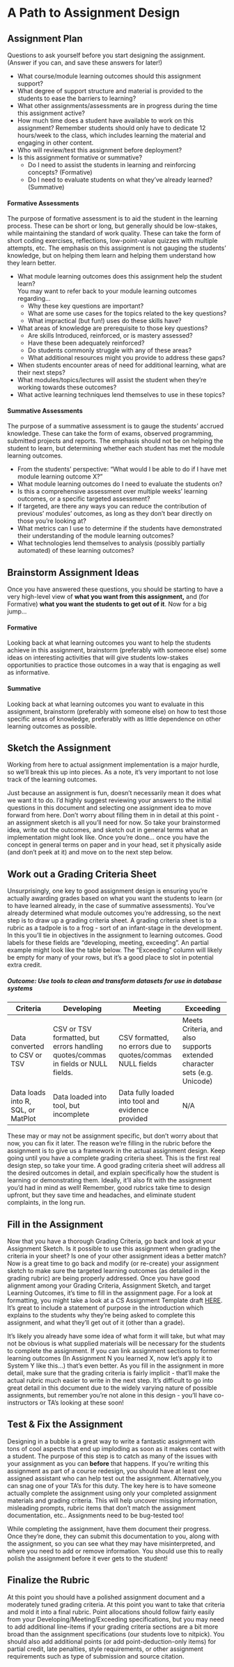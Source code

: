 # A Path to Assignment Design

## Assignment Plan
Questions to ask yourself before you start designing the assignment. (Answer if you can, and save these answers for later!)

- What course/module learning outcomes should this assignment support?
- What degree of support structure and material is provided to the students to ease the barriers to learning? 
- What other assignments/assessments are in progress during the time this assignment active?
- How much time does a student have available to work on this assignment? Remember students should only have to dedicate 12 hours/week to the class, which includes learning the material and engaging in other content.
- Who will review/test this assignment before deployment?
- Is this assignment formative or summative? 
  - Do I need to assist the students in learning and reinforcing concepts? (Formative)
  - Do I need to evaluate students on what they’ve already learned? (Summative)

#### Formative Assessments
The purpose of formative assessment is to aid the student in the learning process. These can be short or long, but generally should be low-stakes, while maintaining the standard of work quality. These can take the form of short coding exercises, reflections, low-point-value quizzes with multiple attempts, etc.  The emphasis on this assignment is not gauging the students’ knowledge, but on helping them learn and helping them understand how they learn better.
- What module learning outcomes does this assignment help the student learn?   
You may want to refer back to your module learning outcomes regarding…
  - Why these key questions are important?
  - What are some use cases for the topics related to the key questions?
  - What impractical (but fun!) uses do these skills have?
- What areas of knowledge are prerequisite to those key questions?
  - Are skills Introduced, reinforced, or is mastery assessed?
  - Have these been adequately reinforced? 
  - Do students commonly struggle with any of these areas?
  - What additional resources might you provide to address these gaps?
- When students encounter areas of need for additional learning, what are their next steps?
- What modules/topics/lectures will assist the student when they’re working towards these outcomes?
- What active learning techniques lend themselves to use in these topics?

#### Summative Assessments
The purpose of a summative assessment is to gauge the students’ accrued knowledge.  These can take the form of exams, observed programming, submitted projects and reports. The emphasis should not be on helping the student to learn, but determining whether each student has met the module learning outcomes.
- From the students’ perspective: “What would I be able to do if I have met module learning outcome X?”
- What module learning outcomes do I need to evaluate the students on?
- Is this a comprehensive assessment over multiple weeks’ learning outcomes, or a specific targeted assessment?
- If targeted, are there any ways you can reduce the contribution of previous’ modules’ outcomes, as long as they don’t bear directly on those you’re looking at?
- What metrics can I use to determine if the students have demonstrated their understanding of the module learning outcomes? 
- What technologies lend themselves to analysis (possibly partially automated) of these learning outcomes?

## Brainstorm Assignment Ideas
Once you have answered these questions, you should be starting to have a very high-level view of **what you want from this assignment,** and (for Formative) **what you want the students to get out of it**.  Now for a big jump...

#### Formative
Looking back at what learning outcomes you want to help the students achieve in this assignment, brainstorm (preferably with someone else) some ideas on interesting activities that will give students low-stakes opportunities to practice those outcomes in a way that is engaging as well as informative.  

#### Summative
Looking back at what learning outcomes you want to evaluate in this assignment, brainstorm (preferably with someone else) on how to test those specific areas of knowledge, preferably with as little dependence on other learning outcomes as possible.

## Sketch the Assignment

Working from here to actual assignment implementation is a major hurdle, so we’ll break this up into pieces. As a note, it’s very important to not lose track of the learning outcomes.

Just because an assignment is fun, doesn’t necessarily mean it does what we want it to do.  I’d highly suggest reviewing your answers to the initial questions in this document and selecting one assignment idea to move forward from here. Don’t worry about filling them in in detail at this point - an assignment sketch is all you’ll need for now. So take your brainstormed idea, write out the outcomes, and sketch out in general terms what an implementation might look like.  Once you’re done… once you have the concept in general terms on paper and in your head, set it physically aside (and don’t peek at it) and move on to the next step below.

## Work out a Grading Criteria Sheet
Unsurprisingly, one key to good assignment design is ensuring you’re actually awarding grades based on what you want the students to learn (or to have learned already, in the case of summative assessments). You’ve already determined what module outcomes you’re addressing, so the next step is to draw up a grading criteria sheet.  A grading criteria sheet is to a rubric as a tadpole is to a frog - sort of an infant-stage in the development. In this you’ll tie in objectives in the assignment to learning outcomes.  Good labels for these fields are “developing, meeting, exceeding”. An partial example might look like the table below. The “Exceeding” column will likely be empty for many of your rows, but it’s a good place to slot in potential extra credit.


##### Outcome: Use tools to clean and transform datasets for use in database systems
| Criteria | Developing | Meeting | Exceeding | 
| ----- | ----- | ----- | ----- |
|Data converted to CSV or TSV | CSV or TSV formatted, but errors handling quotes/commas in fields or NULL fields. | CSV formatted, no errors due to quotes/commas NULL fields | Meets Criteria, and also supports extended character sets (e.g. Unicode) |
| Data loads into R, SQL, or MatPlot | Data loaded into tool, but incomplete | Data fully loaded into tool and evidence provided | N/A |

These may or may not be assignment specific, but don’t worry about that now, you can fix it later. The reason we’re filling in the rubric before the assignment is to give us a framework in the actual assignment design. Keep going until you have a complete grading criteria sheet. This is the first real design step, so take your time.  A good grading criteria sheet will address all the desired outcomes in detail, and explain specifically how the student is learning or demonstrating them. Ideally, it’ll also fit with the assignment you’d had in mind as well!  Remember, good rubrics take time to design upfront, but they save time and headaches, and eliminate student complaints, in the long run.

## Fill in the Assignment
Now that you have a thorough Grading Criteria, go back and look at your Assignment Sketch.  Is it possible to use this assignment when grading the criteria in your sheet? Is one of your other assignment ideas a better match?  Now is a great time to go back and modify (or re-create) your assignment sketch to make sure the targeted learning outcomes (as detailed in the grading rubric) are being properly addressed.  Once you have good alignment among your Grading Criteria, Assignment Sketch, and target Learning Outcomes, it’s time to fill in the assignment page. For a look at formatting, you might take a look at a CS Assignment Template draft [HERE](https://beav.es/ZgS "CS Assignment Template Draft"). It’s great to include a statement of purpose in the introduction which explains to the students why they’re being asked to complete this assignment, and what they’ll get out of it (other than a grade).

It’s likely you already have some idea of what form it will take, but what may not be obvious is what supplied materials will be necessary for the students to complete the assignment.  If you can link assignment sections to former learning outcomes (In Assignment N you learned X, now let’s apply it to System Y like this…) that’s even better.  As you fill in the assignment in more detail, make sure that the grading criteria is fairly implicit - that’ll make the actual rubric much easier to write in the next step.  It’s difficult to go into great detail in this document due to the widely varying nature of possible assignments, but remember you’re not alone in this design - you’ll have co-instructors or TA’s looking at these soon!


## Test & Fix the Assignment
Designing in a bubble is a great way to write a fantastic assignment with tons of cool aspects that end up imploding as soon as it makes contact with a student.  The purpose of this step is to catch as many of the issues with your assignment as you can **before** that happens. If you’re writing this assignment as part of a course redesign, you should have at least one assigned assistant who can help test out the assignment. Alternatively,you can snag one of your TA’s for this duty. The key here is to have someone actually complete the assignment using only your completed assignment materials and grading criteria.  This will help uncover missing information, misleading prompts, rubric items that don’t match the assignment documentation, etc..  Assignments need to be bug-tested too!

While completing the assignment, have them document their progress.  Once they’re done, they can submit this documentation to you, along with the assignment, so you can see what they may have misinterpreted, and where you need to add or remove information.  You should use this to really polish the assignment before it ever gets to the student!


## Finalize the Rubric  
At this point you should have a polished assignment document and a moderately tuned grading criteria.  At this point you want to take that criteria and mold it into a final rubric.  Point allocations should follow fairly easily from your Developing/Meeting/Exceeding specifications, but you may need to add additional line-items if your grading criteria sections are a bit more broad than the assignment specifications (our students love to nitpick).  You should also add additional points (or add point-deduction-only items) for partial credit, late penalties, style requirements, or other assignment requirements such as type of submission and source citation.
